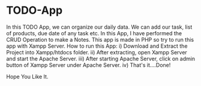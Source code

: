 # TODO-App
In this TODO App, we can organize our daily data. We can add our task, list of products, due date of any task etc.
In this App, I have performed the CRUD Operation to make a Notes.
This app is made in PHP so try to run this app with Xampp Server.
How to run this App:
i) Download and Extract the Project into Xampp/htdocs folder.
ii) After extracting, open Xampp Server and start the Apache Server.
iii) After starting Apache Server, click on admin button of Xampp Server under Apache Server.
iv) That's it....Done!

Hope You Like It.
